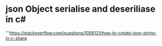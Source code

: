 # json Object serialise and deseriliase in c#

'''https://stackoverflow.com/questions/1056121/how-to-create-json-string-in-c-sharp
